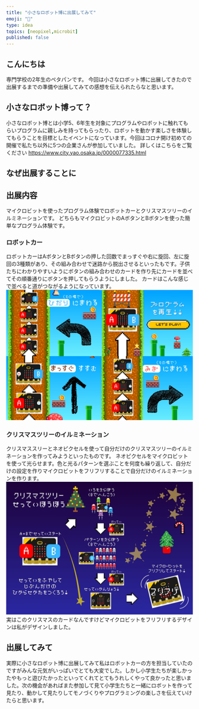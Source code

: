 ```yaml
---
title: "小さなロボット博に出展してみて"
emoji: "🚙"
type: idea
topics: [neopixel,microbit]
published: false
---
```

## こんにちは
専門学校の2年生のペタパンです。
今回は小さなロボット博に出展してきたので出展するまでの準備や出展してみての感想を伝えられたらなと思います。

## 小さなロボット博って？
小さなロボット博とは小学5、6年生を対象にプログラムやロボットに触れてもらいプログラムに親しみを持ってもらったり、ロボットを動かす楽しさを体験してもらうことを目標としたイベントになっています。今回はコロナ開け初めての開催で私たち以外に5つの企業さんが参加していました。
詳しくはこちらをご覧ください
https://www.city.yao.osaka.jp/0000077335.html
## なぜ出展することに

## 出展内容
マイクロビットを使ったプログラム体験でロボットカーとクリスマスツリーのイルミネーションです。
どちらもマイクロビットのAボタンとBボタンを使った簡単なプログラム体験です。
### ロボットカー
ロボットカーはAボタンとBボタンの押した回数でまっすぐや右に旋回、左に旋回の3種類があり、その組み合わせで迷路から脱出させるといったもです。子供たちにわかりやすいようにボタンの組み合わせのカードを作り先にカードを並べてその順番通りにボタンを押してもらうようにしました。
カードはこんな感じで並べると道がつながるようになっています。
![](/images/robotto1.png)
### クリスマスツリーのイルミネーション
クリスマススリーとネオピクセルを使って自分だけのクリスマスツリーのイルミネーションを作ってみようといったものです。
ネオピクセルをマイクロビットを使って光らせます。色と光るパターンを選ぶことを何度も繰り返して、自分だけの設定を作りマイクロビットをフリフリすることで自分だけのイルミネーションを作ります。
![](/images/Christmas.jpg)
実はこのクリスマスのカードなんですけどマイクロビットをフリフリするデザインは私がデザインしました。
## 出展してみて
実際に小さなロボット博に出展してみて私はロボットカーの方を担当していたのですがみんな元気がいっぱいでとても大変でした。しかし小学生たちが楽しかったやもっと遊びたかったといってくれてとてもうれしくやって良かったと思いました。次の機会があればまた参加して見て小学生たちと一緒にロボットを作って見たり、動かして見たりしてモノづくりやプログラミングの楽しさを伝えていけたらと思います。


